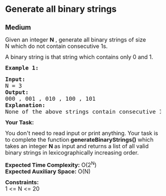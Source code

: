 # Generate all binary strings
## Medium
<div class="problems_problem_content__Xm_eO"><p><span style="font-size:18px">Given an integer <strong>N</strong>&nbsp;, generate all binary strings of size N&nbsp;which do not contain&nbsp;consecutive 1s.</span></p>

<p><span style="font-size:18px">A binary string is that string which contains only 0 and 1.</span></p>

<pre><span style="font-size:18px"><strong>Example 1:</strong></span>

<span style="font-size:18px"><strong>Input:</strong>
N = 3
<strong>Output:</strong>
000 , 001 , 010 , 100 , 101
<strong>Explanation:</strong>
None of the above strings contain consecutive 1s. "110" is not an answer as it has '1's occuring consecutively. </span></pre>

<p><span style="font-size:18px"><strong>Your Task:</strong></span></p>

<p><span style="font-size:18px">You don't need to read input or print anything. Your task is to complete the function<strong> generateBinaryStrings()</strong>&nbsp;which takes an integer <strong>N </strong>as input and&nbsp;returns a list of all valid binary strings in lexicographically increasing order.</span></p>

<p><span style="font-size:18px"><strong>Expected Time Complexity:</strong> O(2<sup>N</sup>)<br>
<strong>Expected Auxiliary Space:</strong> O(N)</span></p>

<p><span style="font-size:18px"><strong>Constraints:</strong><br>
1 &lt;= N &lt;= 20</span></p>
</div>